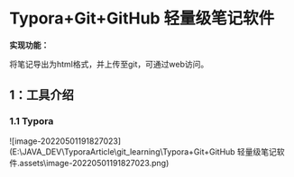 # Typora+Git+GitHub 轻量级笔记软件

**实现功能：**

将笔记导出为html格式，并上传至git，可通过web访问。

## 1：工具介绍

### 1.1 Typora

![image-20220501191827023](E:\JAVA_DEV\TyporaArticle\git_learning\Typora+Git+GitHub 轻量级笔记软件.assets\image-20220501191827023.png)